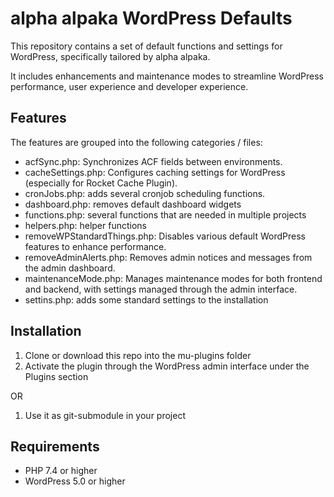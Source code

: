 # alpha alpaka WordPress Defaults

This repository contains a set of default functions and settings for WordPress, specifically tailored by alpha alpaka. 

It includes enhancements and maintenance modes to streamline WordPress performance, user experience and developer experience.

## Features

The features are grouped into the following categories / files:

- acfSync.php: Synchronizes ACF fields between environments.
- cacheSettings.php: Configures caching settings for WordPress (especially for Rocket Cache Plugin).
- cronJobs.php: adds several cronjob scheduling functions.
- dashboard.php: removes default dashboard widgets
- functions.php: several functions that are needed in multiple projects
- helpers.php: helper functions
- removeWPStandardThings.php: Disables various default WordPress features to enhance performance.
- removeAdminAlerts.php: Removes admin notices and messages from the admin dashboard.
- maintenanceMode.php: Manages maintenance modes for both frontend and backend, with settings managed through the admin interface.
- settins.php: adds some standard settings to the installation

## Installation

1. Clone or download this repo into the mu-plugins folder
2. Activate the plugin through the WordPress admin interface under the Plugins section

OR

1. Use it as git-submodule in your project

## Requirements

- PHP 7.4 or higher
- WordPress 5.0 or higher
